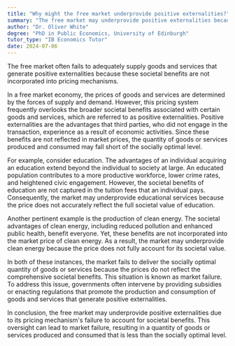 ```yaml
---
title: "Why might the free market underprovide positive externalities?"
summary: "The free market may underprovide positive externalities because it does not account for their societal benefits in pricing mechanisms."
author: "Dr. Oliver White"
degree: "PhD in Public Economics, University of Edinburgh"
tutor_type: "IB Economics Tutor"
date: 2024-07-06
---
```


The free market often fails to adequately supply goods and services that generate positive externalities because these societal benefits are not incorporated into pricing mechanisms.

In a free market economy, the prices of goods and services are determined by the forces of supply and demand. However, this pricing system frequently overlooks the broader societal benefits associated with certain goods and services, which are referred to as positive externalities. Positive externalities are the advantages that third parties, who did not engage in the transaction, experience as a result of economic activities. Since these benefits are not reflected in market prices, the quantity of goods or services produced and consumed may fall short of the socially optimal level.

For example, consider education. The advantages of an individual acquiring an education extend beyond the individual to society at large. An educated population contributes to a more productive workforce, lower crime rates, and heightened civic engagement. However, the societal benefits of education are not captured in the tuition fees that an individual pays. Consequently, the market may underprovide educational services because the price does not accurately reflect the full societal value of education.

Another pertinent example is the production of clean energy. The societal advantages of clean energy, including reduced pollution and enhanced public health, benefit everyone. Yet, these benefits are not incorporated into the market price of clean energy. As a result, the market may underprovide clean energy because the price does not fully account for its societal value.

In both of these instances, the market fails to deliver the socially optimal quantity of goods or services because the prices do not reflect the comprehensive societal benefits. This situation is known as market failure. To address this issue, governments often intervene by providing subsidies or enacting regulations that promote the production and consumption of goods and services that generate positive externalities.

In conclusion, the free market may underprovide positive externalities due to its pricing mechanism's failure to account for societal benefits. This oversight can lead to market failure, resulting in a quantity of goods or services produced and consumed that is less than the socially optimal level.
    